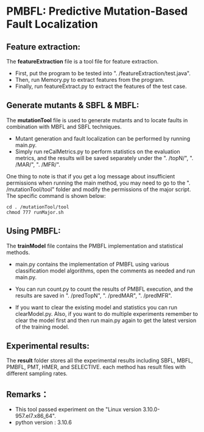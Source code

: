 # PMBFL: Predictive Mutation-Based Fault Localization

## Feature extraction:

The **featureExtraction** file is a tool file for feature extraction. 

- First, put the program to be tested into ". /featureExtraction/test.java".
- Then, run Memory.py to extract features from the program. 
- Finally, run featureExtract.py to extract the features of the test case.



## Generate mutants & SBFL & MBFL:

The **mutationTool** file is used to generate mutants and to locate faults in combination with MBFL and SBFL techniques.

- Mutant generation and fault localization can be performed by running main.py.
- Simply run reCalMetrics.py to perform statistics on the evaluation metrics, and the results will be saved separately under the ". /topN/", ". /MAR/", ". /MFR/".

One thing to note is that if you get a log message about insufficient permissions when running the main method, you may need to go to the ". /mutationTool/tool" folder and modify the permissions of the major script. The specific command is shown below:

```shell
cd . /mutationTool/tool
chmod 777 runMajor.sh
```



## Using PMBFL:

The **trainModel** file contains the PMBFL implementation and statistical methods.

- main.py contains the implementation of PMBFL using various classification model algorithms, open the comments as needed and run main.py.

- You can run count.py to count the results of PMBFL execution, and the results are saved in ". /predTopN", ". /predMAR", ". /predMFR".

- If you want to clear the existing model and statistics you can run clearModel.py. Also, if you want to do multiple experiments remember to clear the model first and then run main.py again to get the latest version of the training model.

  

## Experimental results:

The **result** folder stores all the experimental results including SBFL, MBFL, PMBFL, PMT, HMER, and SELECTIVE. each method has result files with different sampling rates.



## Remarks：

- This tool passed experiment on the "Linux version 3.10.0-957.el7.x86_64".
- python version : 3.10.6
